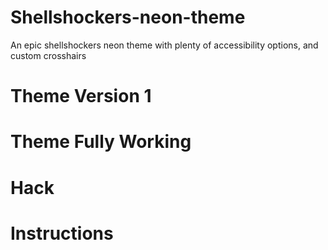# Shellshockers-neon-theme
An epic shellshockers neon theme with plenty of accessibility options, and custom crosshairs

# Theme Version 1

# Theme Fully Working

# Hack

# Instructions
